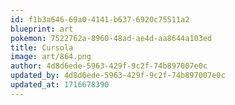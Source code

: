 ```yaml
---
id: f1b3a646-69a0-4141-b637-6920c75511a2
blueprint: art
pokemon: 7522762a-8960-48ad-ae4d-aa8644a103ed
title: Cursola
image: art/864.png
author: 4d8d6ede-5963-429f-9c2f-74b897007e0c
updated_by: 4d8d6ede-5963-429f-9c2f-74b897007e0c
updated_at: 1716678390
---
```

